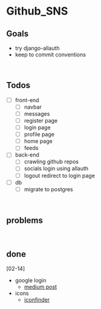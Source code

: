 # Github_SNS

## Goals
- try django-allauth
- keep to commit conventions

<br>

## Todos
- [ ] front-end
    - [ ] navbar
    - [ ] messages
    - [ ] register page
    - [ ] login page
    - [ ] profile page
    - [ ] home page
    - [ ] feeds

- [ ] back-end
    - [ ] crawling github repos
    - [ ] socials login using allauth
    - [ ] logout redirect to login page

- [ ] db
    - [ ] migrate to postgres

<br>

## problems


<br>

## done
[02-14]
- google login
    - [medium post](https://whizzoe.medium.com/in-5-mins-set-up-google-login-to-sign-up-users-on-django-e71d5c38f5d5)
- icons
    - [iconfinder](https://www.iconfinder.com/social-media-icons)